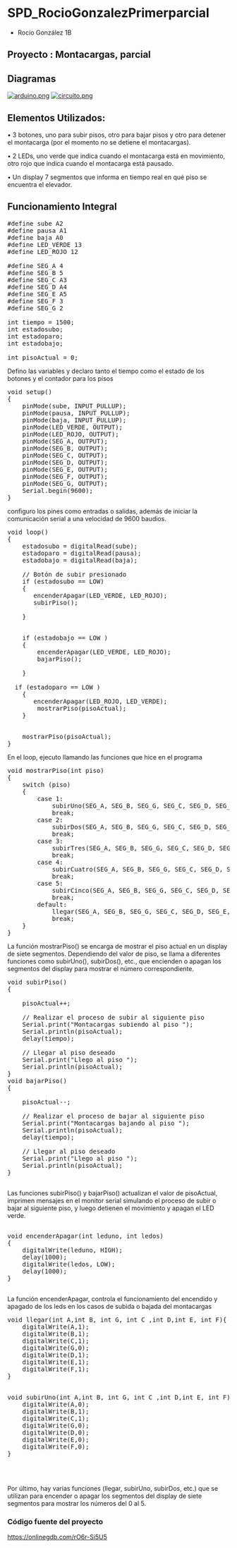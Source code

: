 # SPD_RocioGonzalezPrimerparcial

* Rocio González 1B

## Proyecto : Montacargas, parcial

##	Diagramas 
[![arduino.png](https://i.postimg.cc/HsqzhDX1/arduino.png)](https://postimg.cc/GHjv4fXX)
[![circuito.png](https://i.postimg.cc/2SXZKnPb/circuito.png)](https://postimg.cc/fVmy3SWD)

##	Elementos Utilizados:
• 3 botones, uno para subir pisos, otro para bajar pisos y otro para
detener el montacarga (por el momento no se detiene el montacargas). 

• 2 LEDs, uno verde que indica cuando el montacarga está en
movimiento, otro rojo que indica cuando el montacarga está pausado.

• Un display 7 segmentos que informa en tiempo real en qué piso se
encuentra el elevador.

##	Funcionamiento Integral
<pre lang="cpp">
#define sube A2
#define pausa A1
#define baja A0
#define LED_VERDE 13
#define LED_ROJO 12

#define SEG_A 4
#define SEG_B 5
#define SEG_C A3
#define SEG_D A4
#define SEG_E A5
#define SEG_F 3
#define SEG_G 2

int tiempo = 1500;
int estadosubo;
int estadoparo;
int estadobajo;

int pisoActual = 0;
</pre>
Defino las variables y declaro tanto el tiempo como el estado de los botones y el contador para los pisos
<pre lang="cpp">
void setup()
{
    pinMode(sube, INPUT_PULLUP);
    pinMode(pausa, INPUT_PULLUP);
    pinMode(baja, INPUT_PULLUP);
    pinMode(LED_VERDE, OUTPUT);
    pinMode(LED_ROJO, OUTPUT);
    pinMode(SEG_A, OUTPUT);
    pinMode(SEG_B, OUTPUT);
    pinMode(SEG_C, OUTPUT);
    pinMode(SEG_D, OUTPUT);
    pinMode(SEG_E, OUTPUT);
    pinMode(SEG_F, OUTPUT);
    pinMode(SEG_G, OUTPUT);
    Serial.begin(9600);
}
</pre>
configuro los pines como entradas o salidas, además de iniciar la comunicación serial a una velocidad de 9600 baudios.
<pre lang="cpp">
void loop()
{
    estadosubo = digitalRead(sube);
    estadoparo = digitalRead(pausa);
    estadobajo = digitalRead(baja);

    // Botón de subir presionado
    if (estadosubo == LOW)
    {
       encenderApagar(LED_VERDE, LED_ROJO);      
       subirPiso();
      
    }      


    if (estadobajo == LOW )
    {
		encenderApagar(LED_VERDE, LED_ROJO);
        bajarPiso();

    }
  
  if (estadoparo == LOW )
    {
       encenderApagar(LED_ROJO, LED_VERDE);       
        mostrarPiso(pisoActual);
    }

    
    mostrarPiso(pisoActual);
}
</pre>
En el loop, ejecuto llamando las funciones que hice en el programa 
<pre lang="cpp">
void mostrarPiso(int piso)
{
    switch (piso)
    {
        case 1:
            subirUno(SEG_A, SEG_B, SEG_G, SEG_C, SEG_D, SEG_E, SEG_F);
            break;
        case 2:
            subirDos(SEG_A, SEG_B, SEG_G, SEG_C, SEG_D, SEG_E, SEG_F);
            break;
        case 3:
            subirTres(SEG_A, SEG_B, SEG_G, SEG_C, SEG_D, SEG_E, SEG_F);
            break;
        case 4:
            subirCuatro(SEG_A, SEG_B, SEG_G, SEG_C, SEG_D, SEG_E, SEG_F);
            break;
        case 5:
            subirCinco(SEG_A, SEG_B, SEG_G, SEG_C, SEG_D, SEG_E, SEG_F);
            break;
        default:
      		llegar(SEG_A, SEG_B, SEG_G, SEG_C, SEG_D, SEG_E, SEG_F);
            break;
    }
}
</pre>
La función mostrarPiso() se encarga de mostrar el piso actual en un display de siete segmentos. Dependiendo del valor de piso, se llama a diferentes funciones como subirUno(), subirDos(), etc., que encienden o apagan los segmentos del display para mostrar el número correspondiente.
<pre lang="cpp">
void subirPiso()
{	
 
    pisoActual++;

    // Realizar el proceso de subir al siguiente piso
    Serial.print("Montacargas subiendo al piso ");
    Serial.println(pisoActual);
    delay(tiempo);

    // Llegar al piso deseado
    Serial.print("Llego al piso ");
    Serial.println(pisoActual);
}
void bajarPiso()
{
  
    pisoActual--;

    // Realizar el proceso de bajar al siguiente piso
    Serial.print("Montacargas bajando al piso ");
    Serial.println(pisoActual);
    delay(tiempo);

    // Llegar al piso deseado
    Serial.print("Llego al piso ");
    Serial.println(pisoActual);
}

</pre>
Las funciones subirPiso() y bajarPiso() actualizan el valor de pisoActual, imprimen mensajes en el monitor serial simulando el proceso de subir o bajar al siguiente piso, y luego detienen el movimiento y apagan el LED verde.
<pre lang="cpp">

void encenderApagar(int leduno, int ledos)
{
    digitalWrite(leduno, HIGH);
    delay(1000);
    digitalWrite(ledos, LOW);
    delay(1000);
}

</pre>
La función encenderApagar, controla el funcionamiento del encendido y apagado de los leds en los casos de subida o bajada del montacargas
<pre lang="cpp">
void llegar(int A,int B, int G, int C ,int D,int E, int F){
    digitalWrite(A,1);
    digitalWrite(B,1);
    digitalWrite(C,1);
    digitalWrite(G,0);
    digitalWrite(D,1);
    digitalWrite(E,1);
    digitalWrite(F,1);
}


void subirUno(int A,int B, int G, int C ,int D,int E, int F){
    digitalWrite(A,0);
    digitalWrite(B,1);
    digitalWrite(C,1);
    digitalWrite(G,0);
    digitalWrite(D,0);
    digitalWrite(E,0);
    digitalWrite(F,0);
}



</pre>
Por último, hay varias funciones (llegar, subirUno, subirDos, etc.) que se utilizan para encender o apagar los segmentos del display de siete segmentos para mostrar los números del 0 al 5.

### Código fuente del proyecto 
https://onlinegdb.com/rO6r-Si5U5
